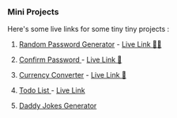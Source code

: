 ### Mini Projects

Here's some live links for some tiny tiny projects :

1. [Random Password Generator](./pass%20generator/) - [Live Link 👨‍🚀 ](https://nerdyabhi.github.io/The-Javascript/pass%20generator/)

2. [Confirm Password ](./z-projects/confirmPassword/)- [Live Link 🔑 ](https://nerdyabhi.github.io/The-Javascript/z-projects/confirmPassword/)

3. [Currency Converter](./currency%20converter/) - [Live Link 🚀](https://nerdyabhi.github.io/The-Javascript/currency%20converter/)

4. [Todo List ](./ToDo%20List/) - [Live Link](https://nerdyabhi.github.io/The-Javascript/ToDo%20List/)

5. [Daddy Jokes Generator]()
